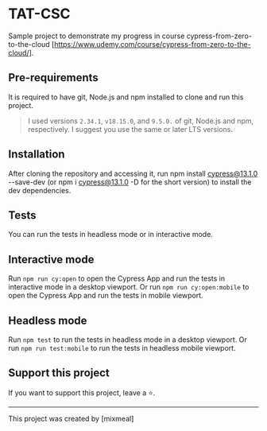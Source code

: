 # TAT-CSC

Sample project to demonstrate my progress in course cypress-from-zero-to-the-cloud [https://www.udemy.com/course/cypress-from-zero-to-the-cloud/].

## Pre-requirements

It is required to have git, Node.js and npm installed to clone and run this project.

> I used versions `2.34.1`, `v18.15.0`, and `9.5.0.` of git, Node.js and npm, respectively. I suggest you use the same or later LTS versions.

## Installation

After cloning the repository and accessing it, run npm install cypress@13.1.0 --save-dev (or npm i cypress@13.1.0 -D for the short version) to install the dev dependencies.

## Tests

You can run the tests in headless mode or in interactive mode.

## Interactive mode

Run `npm run cy:open` to open the Cypress App and run the tests in interactive mode in a desktop viewport.
Or run `npm run cy:open:mobile` to open the Cypress App and run the tests in mobile viewport.

## Headless mode

Run `npm test` to run the tests in headless mode in a desktop viewport.
Or run `npm run test:mobile` to run the tests in headless mobile viewport.

## Support this project

If you want to support this project, leave a ⭐.

___

This project was created by [mixmeal]